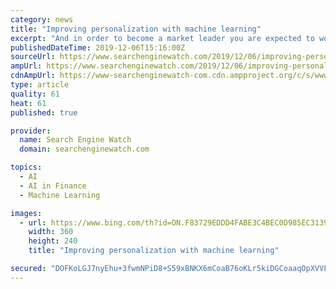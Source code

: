 ```yaml
---
category: news
title: "Improving personalization with machine learning"
excerpt: "And in order to become a market leader you are expected to work seriously on personalization but doing this at scale because you must focus on the global market, must require automation and that is where machine learning comes in ... In the research by PWC titled ‘Financial Services Technology 2020 and Beyond: Embracing disruption ..."
publishedDateTime: 2019-12-06T15:16:00Z
sourceUrl: https://www.searchenginewatch.com/2019/12/06/improving-personalization-with-machine-learning/
ampUrl: https://www.searchenginewatch.com/2019/12/06/improving-personalization-with-machine-learning/amp/
cdnAmpUrl: https://www-searchenginewatch-com.cdn.ampproject.org/c/s/www.searchenginewatch.com/2019/12/06/improving-personalization-with-machine-learning/amp/
type: article
quality: 61
heat: 61
published: true

provider:
  name: Search Engine Watch
  domain: searchenginewatch.com

topics:
  - AI
  - AI in Finance
  - Machine Learning

images:
  - url: https://www.bing.com/th?id=ON.F83729EDDD4FABE3C4BEC0D985EC3139
    width: 360
    height: 240
    title: "Improving personalization with machine learning"

secured: "DOFKoLGJ7nyEhu+3fwmNPiD8+S59xBNKX6mCoaB76oKLr5kiDGCoaaqOpXVVF0NG8XMOM2rM42NGtQtxweGg04XuXe0FJixk+7SbiAZa8P4cB0JacMo7W+6UZ27Iq1oASew0WhLMrSn3Hpl4DlVPsWDjGAx+Kf47qt+93YBTk51IJswNGSxmTEdpD2ImnpvvNSdjLGL+j6r81NlNBbgTDtLeDn48aL2x4W3ex0XuSEg6EWcT8/7jPDYnzoPeq6vgBUD0dqpeo95rb0vhDKjchg==;uCkOI03C1E9teKad7bJcKw=="
---
```


